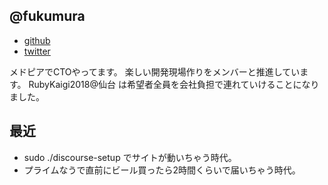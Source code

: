 ## @fukumura

- [github](https://github.com/fukumura)
- [twitter](https://twitter.com/fukumura)

メドピアでCTOやってます。
楽しい開発現場作りをメンバーと推進しています。
RubyKaigi2018@仙台 は希望者全員を会社負担で連れていけることになりました。

## 最近

- sudo ./discourse-setup でサイトが動いちゃう時代。
- プライムなうで直前にビール買ったら2時間くらいで届いちゃう時代。
